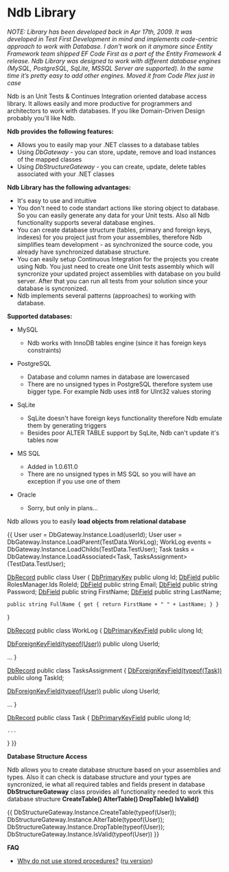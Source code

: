 # Ndb Library

_NOTE: Library has been developed back in Apr 17th, 2009. It was developed in Test First Development in mind and implements code-centric approach to work with Database. I don’t work on it anymore since Entity Framework team shipped EF Code First as a part of the Entity Framework 4 release. Ndb Library was designed to work with different database engines (MySQL, PostgreSQL, SqLite, MSSQL Server are supported). In the same time it’s pretty easy to add other engines. Moved it from Code Plex just in case_

Ndb is an Unit Tests & Continues Integration oriented database access library.
It allows easily and more productive for programmers and architectors to work with databases.
If you like Domain-Driven Design probably you'll like Ndb.

**Ndb provides the following features:**
* Allows you to easily map your .NET classes to a database tables
* Using _DbGateway_ - you can store, update, remove and load instances of the mapped classes
* Using _DbStructureGateway_ - you can create, update, delete tables associated with your .NET classes

**Ndb Library has the following advantages:**
* It's easy to use and intuitive
* You don't need to code standart actions like storing object to database. So you can easily generate any data for your Unit tests. Also all Ndb functionality supports several database engines.
* You can create database structure (tables, primary and foreign keys, indexes) for you project just from your assemblies, therefore Ndb simplifies team development - as synchronized the source code, you already have synchronized database structure.
* You can easily setup Continuous Integration for the projects you create using Ndb. You just need to create one Unit tests assembly which will syncronize your updated project assemblies with database on you build server. After that you can run all tests from your solution since your database is syncronized.
* Ndb implements several patterns (approaches) to working with database.

**Supported databases:**

* MySQL
	* Ndb works with InnoDB tables engine (since it has foreign keys constraints)

* PostgreSQL
	* Database and column names in database are lowercased
	* There are no unsigned types in PostgreSQL therefore system use bigger type. For example Ndb uses int8 for UInt32 values storing

* SqLite
	* SqLite doesn't have foreign keys functionality therefore Ndb emulate them by generating triggers
	* Besides poor ALTER TABLE support by SqLite, Ndb can't update it's tables now

* MS SQL
	* Added in 1.0.611.0
	* There are no unsigned types in MS SQL so you will have an exception if you use one of them

* Oracle
	* Sorry, but only in plans...



Ndb allows you to easily **load objects from relational database**

{{
User user = DbGateway.Instance.Load<User>(userId);
User user = DbGateway.Instance.LoadParent<User>(TestData.WorkLog);
WorkLog []() events = DbGateway.Instance.LoadChilds<WorkLog>(TestData.TestUser);
Task []() tasks = DbGateway.Instance.LoadAssociated<Task, TasksAssignment>(TestData.TestUser);

[DbRecord](DbRecord)
public class User
{
    [DbPrimaryKey](DbPrimaryKey) public ulong Id;
    [DbField](DbField) public RolesManager.Ids RoleId;
    [DbField](DbField) public string Email;
    [DbField](DbField) public string Password;
    [DbField](DbField) public string FirstName;
    [DbField](DbField) public string LastName;

    public string FullName { get { return FirstName + " " + LastName; } }
}

[DbRecord](DbRecord)
public class WorkLog
{
   [DbPrimaryKeyField](DbPrimaryKeyField)
   public ulong Id;

   [DbForeignKeyField(typeof(User))](DbForeignKeyField(typeof(User))) 
   public ulong UserId;

   ...
}

[DbRecord](DbRecord)
public class TasksAssignment
{
   [DbForeignKeyField(typeof(Task))](DbForeignKeyField(typeof(Task)))
   public ulong TaskId;

   [DbForeignKeyField(typeof(User))](DbForeignKeyField(typeof(User)))
   public ulong UserId;

   ...
}

[DbRecord](DbRecord)
public class Task
{
    [DbPrimaryKeyField](DbPrimaryKeyField)
    public ulong Id;

    ...
}
}}


**Database Structure Access**

Ndb allows you to create database structure based on your assemblies and types. Also it can check is database structure and your types are syncronized, ie what all required tables and fields present in database
**DbStructureGateway** class provides all functionality needed to work this database structure **CreateTable() AlterTable() DropTable() IsValid()**

{{
DbStructureGateway.Instance.CreateTable(typeof(User));
DbStructureGateway.Instance.AlterTable(typeof(User));
DbStructureGateway.Instance.DropTable(typeof(User));
DbStructureGateway.Instance.IsValid(typeof(User))
}}

**FAQ**
* [Why do not use stored procedures?](http://www.codeproject.com/KB/architecture/DudeWheresMyBusinessLogic.aspx) ([ru version](http://habrahabr.ru/blogs/refactoring/65432/))
